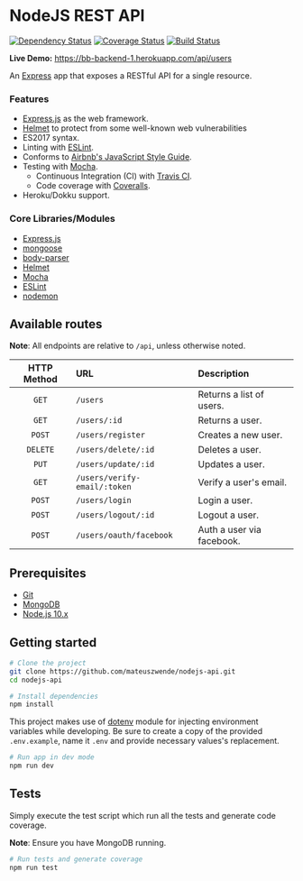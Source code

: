 # NodeJS REST API

[![Dependency Status](https://david-dm.org/mateuszwende/nodejs-api.svg)](https://david-dm.org/mateuszwende/nodejs-api)
[![Coverage Status](https://coveralls.io/repos/github/mateuszwende/nodejs-api/badge.svg?branch=master)](https://coveralls.io/github/mateuszwende/nodejs-api?branch=master)
[![Build Status](https://travis-ci.org/mateuszwende/nodejs-api.svg?branch=master)](https://travis-ci.org/mateuszwende/nodejs-api)

**Live Demo:** https://bb-backend-1.herokuapp.com/api/users

An [Express](https://expressjs.com/) app that exposes a RESTful API for a single resource.

### Features

- [Express.js](https://expressjs.com/) as the web framework.
- [Helmet](https://github.com/helmetjs/helmet) to protect from some well-known web vulnerabilities
- ES2017 syntax.
- Linting with [ESLint](http://eslint.org/).
- Conforms to [Airbnb's JavaScript Style Guide](https://github.com/airbnb/javascript).
- Testing with [Mocha](https://mochajs.org/).
  - Continuous Integration (CI) with [Travis CI](https://travis-ci.org/).
  - Code coverage with [Coveralls](https://coveralls.io/github/mateuszwende/nodejs-api).
- Heroku/Dokku support.

### Core Libraries/Modules

- [Express.js](https://expressjs.com/)
- [mongoose](http://mongoosejs.com/)
- [body-parser](https://github.com/expressjs/body-parser)
- [Helmet](https://github.com/helmetjs/helmet)
- [Mocha](https://mochajs.org/)
- [ESLint](https://github.com/eslint/eslint)
- [nodemon](https://github.com/remy/nodemon)

## Available routes

**Note**: All endpoints are relative to `/api`, unless otherwise noted.

| HTTP Method | URL                          | Description               |
| :---------: | :--------------------------- | :------------------------ |
|    `GET`    | `/users`                     | Returns a list of users.  |
|    `GET`    | `/users/:id`                 | Returns a user.           |
|   `POST`    | `/users/register`            | Creates a new user.       |
|  `DELETE`   | `/users/delete/:id`          | Deletes a user.           |
|    `PUT`    | `/users/update/:id`          | Updates a user.           |
|    `GET`    | `/users/verify-email/:token` | Verify a user's email.    |
|   `POST`    | `/users/login`               | Login a user.             |
|   `POST`    | `/users/logout/:id`          | Logout a user.            |
|   `POST`    | `/users/oauth/facebook`      | Auth a user via facebook. |

## Prerequisites

- [Git](https://git-scm.com/)
- [MongoDB](https://www.mongodb.com/download-center)
- [Node.js 10.x](https://nodejs.org/)

## Getting started

```bash
# Clone the project
git clone https://github.com/mateuszwende/nodejs-api.git
cd nodejs-api

# Install dependencies
npm install

```

This project makes use of [dotenv](https://www.npmjs.com/package/dotenv) module for injecting environment variables while developing. Be sure to create a copy of the provided `.env.example`, name it `.env` and provide necessary values's replacement.

```bash
# Run app in dev mode
npm run dev
```

## Tests

Simply execute the test script which run all the tests and generate code coverage.

**Note**: Ensure you have MongoDB running.

```bash
# Run tests and generate coverage
npm run test
```
